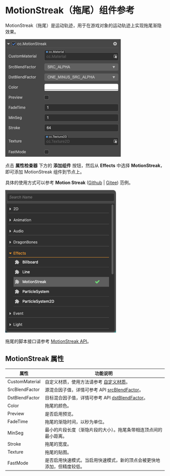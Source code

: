 # MotionStreak（拖尾）组件参考

MotionStreak（拖尾）是运动轨迹，用于在游戏对象的运动轨迹上实现拖尾渐隐效果。

![motionstreak](motion-streak/motionstreak.png)

点击 **属性检查器** 下方的 **添加组件** 按钮，然后从 **Effects** 中选择 **MotionStreak**，即可添加 MotionStreak 组件到节点上。

具体的使用方式可以参考 **Motion Streak** ([Github](https://github.com/cocos-creator/test-cases-3d/tree/v3.0/assets/cases/ui/24.motion-streak) | [Gitee](https://gitee.com/mirrors_cocos-creator/test-cases-3d/tree/v3.0/assets/cases/ui/24.motion-streak)) 范例。

![add motionStreak](motion-streak/add-motion-streak.png)

拖尾的脚本接口请参考 [MotionStreak API](__APIDOC__/zh/classes/particle2d.motionstreak.html)。

## MotionStreak 属性

| 属性 |   功能说明
| -------------- | ----------- |
| CustomMaterial | 自定义材质，使用方法请参考 [自定义材质](./../../ui-system/components/engine/ui-material.md)。 |
| SrcBlendFactor | 源混合因子值，详情可参考 API [srcBlendFactor](__APIDOC__/zh/classes/particle2d.particlesystem2d.html#srcblendfactor)。 |
| DstBlendFactor | 目标混合因子值，详情可参考 API [dstBlendFactor](__APIDOC__/zh/classes/particle2d.particlesystem2d.html#dstblendfactor)。 |
| Color | 拖尾的颜色。 |
| Preview | 是否启用预览。 |
| FadeTime | 拖尾的渐隐时间，以秒为单位。|
| MinSeg   | 最小的片段长度（渐隐片段的大小）。拖尾条带相连顶点间的最小距离。|
| Stroke   | 拖尾的宽度。|
| Texture  | 拖尾的贴图。|
| FastMode | 是否启用快速模式。当启用快速模式，新的顶点会被更快地添加，但精度较低。|
